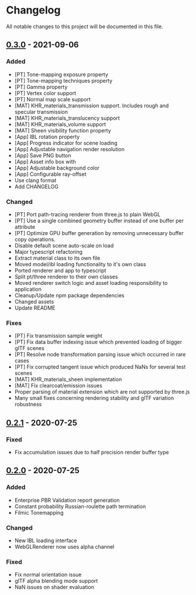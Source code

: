 # Changelog
All notable changes to this project will be documented in this file.

## [0.3.0] - 2021-09-06
### Added
- [PT] Tone-mapping exposure property
- [PT] Tone-mapping techniques property
- [PT] Gamma property
- [PT] Vertex color support
- [PT] Normal map scale support 
- [MAT] KHR_materials_transmission support. Includes rough and specular transmission 
- [MAT] KHR_materials_translucency support 
- [MAT] KHR_materials_volume support 
- [MAT] Sheen visibility function property
- [App] IBL rotation property
- [App] Progress indicator for scene loading 
- [App] Adjustable navigation render resolution 
- [App] Save PNG button
- [App] Asset info box with 
- [App] Adjustable background color
- [App] Configurable ray-offset
- Use clang format
- Add CHANGELOG

### Changed
- [PT] Port path-tracing renderer from three.js to plain WebGL
- [PT] Use a single combined geometry buffer instead of one buffer per attribute 
- [PT] Optimize GPU buffer generation by removing unnecessary buffer copy operations.
- Disable default scene auto-scale on load
- Major typescript refactoring
- Extract material class to its own file
- Moved model/ibl loading functionality to it's own class
- Ported renderer and app to typescript
- Split pt/three renderer to their own classes
- Moved renderer switch logic and asset loading responsibility to application
- Cleanup/Update npm package dependencies
- Changed assets
- Update README

### Fixes
- [PT] Fix transmission sample weight
- [PT] Fix data buffer indexing issue which prevented loading of bigger glTF scenes
- [PT] Resolve node transformation parsing issue which occurred in rare cases 
- [PT] Fix corrupted tangent issue which produced NaNs for several test scenes
- [MAT] KHR_materials_sheen implementation
- [MAT] Fix clearcoat/emission issues
- Proper parsing of material extension which are not supported by three.js 
- Many small fixes concerning rendering stability and glTF variation robustness

## [0.2.1] - 2020-07-25
### Fixed
- Fix accumulation issues due to half precision render buffer type 

## [0.2.0] - 2020-07-25
### Added
- Enterprise PBR Validation report generation
- Constant probability Russian-roulette path termination
- Filmic Tonemapping

### Changed
- New IBL loading interface
- WebGLRenderer now uses alpha channel

### Fixed
- Fix normal orientation issue 
- glTF alpha blending mode support
- NaN issues on shader evaluation

[0.3.0]: https://github.com/DassaultSystemes-Technology/dspbr-pt/compare/v0.2.1...v0.3.0
[0.2.1]: https://github.com/DassaultSystemes-Technology/dspbr-pt/compare/v0.2.0...v0.2.1
[0.2.0]: https://github.com/DassaultSystemes-Technology/dspbr-pt/compare/v0.1.0...v0.2.0

